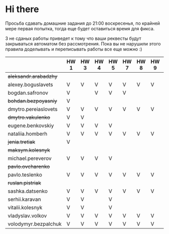 # Hi there

Просьба сдавать домашние задания до 21:00 воскресенья, по крайней мере первая попытка,
тогда еще будет оставиться время для фикса.

3 не сданых работы приведет к тому что ваши реквесты будут закрываться автоматом без рассмотрения.
Пока вы не нарушили этого правила доделывать и переписывать работы все еще можно :)


|                           | HW 1 | HW 3 | HW 4 | HW 5 | HW 7 | HW 8 | HW 9 | HW 16
| ---                       | ---  | ---  | ---  | ---  | ---  | ---  | ---  | ---  |
| ~~aleksandr.arabadzhy~~   |      |      |      |      |      |      |      |      |
| alexey.boguslavets        |  V   |   V  |   V  |  V   |  V   |  V   |  V   |  V   |
| bogdan.safronov           |  V   |      |   V  |  V   |  V   |      |      |      |
| ~~bohdan.bezpoyasniy~~    |  V   |      |      |      |      |      |      |      |
| dmytro.pereiaslovets      |  V   |   V  |   V  |  V   |  V   |  V   |  V   |  V   |
| ~~dmytro.vakulenko~~      |  V   |   V  |      |      |      |      |      |      |
| eugene.benkovskiy         |  V   |   V  |   V  |  V   |      |      |      |      |
| nataliia.homberh          |  V   |   V  |   V  |  V   |  V   |  V   |  V   |  V   |
| ~~jenia.tretiak~~         |  V   |      |      |      |      |      |      |      |
| ~~maksym.kolesnyk~~       |      |      |      |      |      |      |      |      |
| michael.pereverov         |  V   |   V  |   V  |  V   |      |      |      |      |
| ~~pavlo.ovcharenko~~      |      |      |      |      |      |      |      |      |
| pavlo.teslenko            |  V   |   V  |   V  |  V   |  V   |  V   |  V   |      |
| ~~ruslan.pistriak~~       |      |      |      |      |      |      |      |      |
| sashka.datsenko           |  V   |   V  |   V  |  V   |  V   |  V   |  V   |      |
| serhii.karavan            |  V   |   V  |      |  V   |      |      |      |      |
| vitalii.kolesnyk          |  V   |   V  |      |  V   |      |      |      |      |
| vladyslav.volkov          |  V   |   V  |   V  |  V   |  V   |  V   |  V   |      |
| volodymyr.bezpalchuk      |  V   |   V  |   V  |  V   |  V   |  V   |  V   |  V   |


